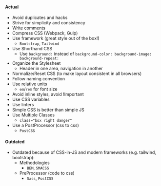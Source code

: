 #### Actual
* Avoid duplicates and hacks
* Strive for simplicity and consistency
* Write comments
* Compress CSS (Webpack, Gulp)
* Use framework (great style out of the box!)
    * `Bootstrap`, `Tailwind`
* Use Shorthand CSS
    * Use `background:` instead of `background-color: background-image: background-repeat:`
* Organize the Stylesheet
    * Header in one area, navigation in another
* Normalize/Reset CSS (to make layout consistent in all browsers)
* Follow naming convention
* Use relative units
    * `em`/`rem` for font size
* Avoid inline styles, avoid !Important
* Use CSS variables
* Use linters
* Simple CSS is better than simple JS
* Use Multiple Classes
    * `class="box right danger"` 
* Use a PostProcessor (css to css)
    * `PostCSS`

#### Outdated
* Outdated because of CSS-in-JS and modern frameworks (e.g. tailwind, bootstrap):
    * Methodologies
        * `BEM`, `SMACSS`
    * PreProcessor (code to css)
        * `Sass`, `PostCSS`
